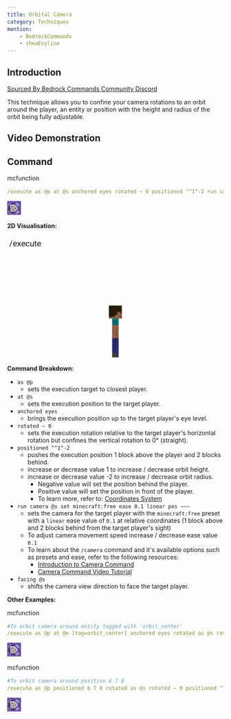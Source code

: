 ```yaml
---
title: Orbital Camera
category: Techniques
mention:
    - BedrockCommands
    - zheaEvyline
---
```


## Introduction

[Sourced By Bedrock Commands Community Discord](https://discord.gg/SYstTYx5G5)

This technique allows you to confine your camera rotations to an orbit around the player, an entity or position with the height and radius of the orbit being fully adjustable.

## Video Demonstration

<YouTubeEmbed
    id="yOlWjTpInFE"
/>

## Command

<CodeHeader>mcfunction</CodeHeader>

```yaml
/execute as @p at @s anchored eyes rotated ~ 0 positioned ^^1^-2 run camera @s set minecraft:free ease 0.1 linear pos ~~~ facing @s
```
![commandBlockChain1](/assets/images/commands/commandBlockChain/1.png)

**2D Visualisation:**

![OrbitCamVisualRep](/assets/images/commands/orbitcam/OrbitCamVisualRep.gif)

**Command Breakdown:**

- `as @p`
  - sets the execution target to closest player.
- `at @s`
  - sets the execution position to the target player.
- `anchored eyes`
  - brings the execution position up to the target player's eye level.
- `rotated ~ 0`
  - sets the execution rotation relative to the target player's horizontal rotation but confines the vertical rotation to 0° (straight).
- `positioned ^^1^-2`
  - pushes the execution position 1 block above the player and 2 blocks behind.
  - increase or decrease value 1 to increase / decrease orbit height.
  - increase or decrease value -2 to increase / decrease orbit radius.
     - Negative value will set the position behind the player.
     - Positive value will set the position in front of the player.
     - To learn more, refer to: [Coordinates System](docs/commands/relative-coordinates.md)
- `run camera @s set minecraft:free ease 0.1 linear pos ~~~`
  - sets the camera for the target player with the `minecraft:free` preset with a `linear` ease value of `0.1` at relative coordinates (1 block above and 2 blocks behind from the target player's sight)
  - To adjust camera movement speed increase / decrease ease value `0.1`
  - To learn about the `/camera` command and it's available options such as presets and ease, refer to the following resources:
     - [Introduction to Camera Command](https://learn.microsoft.com/en-us/minecraft/creator/documents/cameracommandintroduction)
     - [Camera Command Video Tutorial](https://youtu.be/GnYrZlBCyWg)
- `facing @s`
  - shifts the camera view direction to face the target player.

**Other Examples:**

<CodeHeader>mcfunction</CodeHeader>

```yaml
#To orbit camera around entity tagged with 'orbit_center'
/execute as @p at @e [tag=orbit_center] anchored eyes rotated as @s rotated ~ 0 positioned ^^1^-5 run camera @s set minecraft:free ease 0.1 linear pos ~~~ facing @e [tag=orbit_center]
```
![commandBlockChain1](/assets/images/commands/commandBlockChain/1.png)

<CodeHeader>mcfunction</CodeHeader>

```yaml
#To orbit camera around position 6 7 8
/execute as @p positioned 6 7 8 rotated as @s rotated ~ 0 positioned ^^1^-5 run camera @s set minecraft:free ease 0.1 linear pos ~~~ facing 6 7 8
```
![commandBlockChain1](/assets/images/commands/commandBlockChain/1.png)
